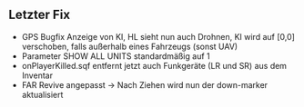 ## Letzter Fix
- GPS Bugfix Anzeige von KI, HL sieht nun auch Drohnen, KI wird auf [0,0] verschoben, falls außerhalb eines Fahrzeugs (sonst UAV)
- Parameter SHOW ALL UNITS standardmäßig auf 1
- onPlayerKilled.sqf entfernt jetzt auch Funkgeräte (LR und SR) aus dem Inventar
- FAR Revive angepasst -> Nach Ziehen wird nun der down-marker aktualisiert